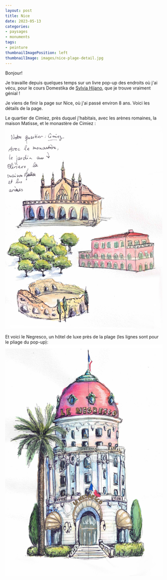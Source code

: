 ```yaml
---
layout: post
title: Nice
date: 2023-05-13
categories: 
- paysages
- monuments
tags: 
- peinture
thumbnailImagePosition: left
thumbnailImage: images/nice-plage-detail.jpg
---
```


Bonjour!

Je travaille depuis quelques temps sur un livre pop-up des endroits où j'ai vécu, pour le cours Domestika de [Sylvia Hijano](https://www.domestika.org/fr/courses/958-creation-de-livres-pop-up), que je trouve vraiment génial !

Je viens de finir la page sur Nice, où j'ai passé environ 8 ans. Voici les détails de la page.

Le quartier de Cimiez, près duquel j'habitais, avec les arènes romaines, la maison Matisse, et le monastère de Cimiez :
![cimiez](/images/nice-cimiez.jpg)

Et voici le Negresco, un hôtel de luxe près de la plage (les lignes sont pour le pliage du pop-up):
![negresco](/images/negresco.jpg)

